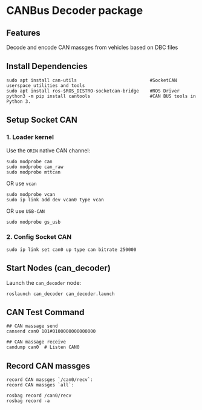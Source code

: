 
# CANBus Decoder package
## Features
Decode and encode CAN massges from vehicles based on DBC files
## Install Dependencies
```
sudo apt install can-utils                           #SocketCAN userspace utilities and tools 
sudo apt install ros-$ROS_DISTRO-socketcan-bridge    #ROS Driver 
python3 -m pip install cantools                      #CAN BUS tools in Python 3.
``` 
## Setup Socket CAN
### 1.  **Loader kernel**
Use the `ORIN`  native CAN channel: 
```
sudo modprobe can
sudo modprobe can_raw
sudo modprobe mttcan
```
OR use `vcan`
```
sudo modprobe vcan
sudo ip link add dev vcan0 type vcan
```
OR use `USB-CAN`
```
sudo modprobe gs_usb
```
### 2.  **Config Socket CAN**
```
sudo ip link set can0 up type can bitrate 250000
```
## Start Nodes (can_decoder)
Launch the `can_decoder`  node: 
```
roslaunch can_decoder can_decoder.launch
```

## CAN Test Command
```
## CAN massage send
cansend can0 101#0100000000000000 

## CAN massage receive
candump can0  # Listen CAN0
```
## Record CAN massges
```
record CAN massges `/can0/recv`: 
record CAN massges `all`: 
```
```
rosbag record /can0/recv
rosbag record -a
```
